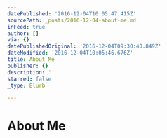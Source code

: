 ```yaml
---
datePublished: '2016-12-04T10:05:47.415Z'
sourcePath: _posts/2016-12-04-about-me.md
inFeed: true
author: []
via: {}
datePublishedOriginal: '2016-12-04T09:30:40.849Z'
dateModified: '2016-12-04T10:05:46.676Z'
title: About Me
publisher: {}
description: ''
starred: false
_type: Blurb

---
```

# About Me